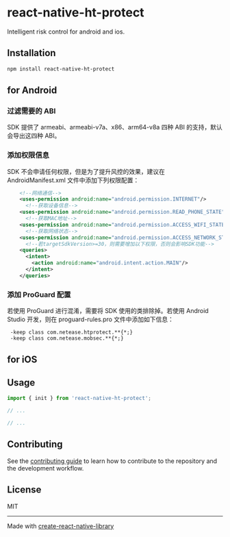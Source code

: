 # react-native-ht-protect

Intelligent risk control for android and ios.

## Installation

```sh
npm install react-native-ht-protect
```

## for Android
### 过滤需要的 ABI
SDK 提供了 armeabi、armeabi-v7a、x86、arm64-v8a 四种 ABI 的支持，默认会导出这四种 ABI。

### 添加权限信息
SDK 不会申请任何权限，但是为了提升风控的效果，建议在 AndroidManifest.xml 文件中添加下列权限配置：
```xml
    <!--网络通信-->
    <uses-permission android:name="android.permission.INTERNET"/>
      <!--获取设备信息-->
    <uses-permission android:name="android.permission.READ_PHONE_STATE" />
      <!--获取MAC地址-->
    <uses-permission android:name="android.permission.ACCESS_WIFI_STATE"/>
      <!--获取网络状态-->
    <uses-permission android:name="android.permission.ACCESS_NETWORK_STATE"/>
      <!--若targetSdkVersion>=30，则需要增加以下权限，否则会影响SDK功能-->
    <queries>
      <intent>
        <action android:name="android.intent.action.MAIN"/>
      </intent>
    </queries>
```

### 添加 ProGuard 配置
若使用 ProGuard 进行混淆，需要将 SDK 使用的类排除掉。若使用 Android Studio 开发，则在 proguard-rules.pro 文件中添加如下信息：
```
 -keep class com.netease.htprotect.**{*;}
 -keep class com.netease.mobsec.**{*;}
```

## for iOS


## Usage


```js
import { init } from 'react-native-ht-protect';

// ...

// ...
```


## Contributing

See the [contributing guide](CONTRIBUTING.md) to learn how to contribute to the repository and the development workflow.

## License

MIT

---

Made with [create-react-native-library](https://github.com/callstack/react-native-builder-bob)
